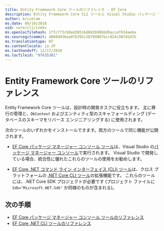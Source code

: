 ```yaml
---
title: Entity Framework Core ツールのリファレンス - EF Core
description: Entity Framework Core CLI ツールと Visual Studio パッケージ マネージャー コンソールのリファレンス ガイド
author: bricelam
ms.date: 09/19/2018
uid: core/cli/index
ms.openlocfilehash: 1ffc773cb8ed30516d682b90bbd9accef634ae6a
ms.sourcegitcommit: 4860d036ea0fb392c28799907bcc924c987d2d7b
ms.translationtype: HT
ms.contentlocale: ja-JP
ms.lasthandoff: 12/17/2020
ms.locfileid: "97635381"
---
```

# <a name="entity-framework-core-tools-reference"></a>Entity Framework Core ツールのリファレンス

Entity Framework Core ツールは、設計時の開発タスクに役立ちます。 主に移行の管理と、`DbContext` およびエンティティ型のスキャフォールディング (データベースのスキーマをリバース エンジニアリングする) に使用されます。

次のツールのいずれかをインストールできます。両方のツールで同じ機能が公開されます。

* [EF Core パッケージ マネージャー コンソール ツール](xref:core/cli/powershell)は、Visual Studio の[パッケージ マネージャー コンソール](/nuget/tools/package-manager-console)で実行されます。 Visual Studio で開発している場合、統合性に優れたこれらのツールの使用をお勧めします。

* [EF Core .NET コマンド ライン インターフェイス (CLI) ツール](xref:core/cli/dotnet)は、クロス プラットフォームの [.NET Core CLI ツール](/dotnet/core/tools/)の拡張機能です。 これらのツールには、.NET Core SDK プロジェクトが必要です (プロジェクト ファイルに `Sdk="Microsoft.NET.Sdk"` か同様のものが含まれる)。

## <a name="next-steps"></a>次の手順

* [EF Core パッケージ マネージャー コンソール ツールのリファレンス](xref:core/cli/powershell)
* [EF Core .NET CLI ツールのリファレンス](xref:core/cli/dotnet)
